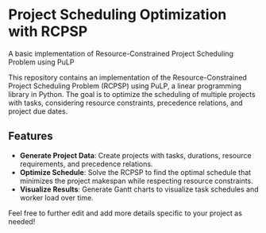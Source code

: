#  Project Scheduling Optimization with RCPSP
A basic implementation of Resource-Constrained Project Scheduling Problem using PuLP


This repository contains an implementation of the Resource-Constrained Project Scheduling Problem (RCPSP) using PuLP, a linear programming library in Python. The goal is to optimize the scheduling of multiple projects with tasks, considering resource constraints, precedence relations, and project due dates.

## Features

- **Generate Project Data**: Create projects with tasks, durations, resource requirements, and precedence relations.
- **Optimize Schedule**: Solve the RCPSP to find the optimal schedule that minimizes the project makespan while respecting resource constraints.
- **Visualize Results**: Generate Gantt charts to visualize task schedules and worker load over time.


Feel free to further edit and add more details specific to your project as needed!
